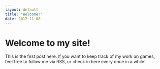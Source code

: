 ```yaml
---
layout: default
title: "Welcome!"
date: 2017-11-08
---
```


# Welcome to my site!

This is the first post here. If you want to keep track of my work on games,
feel free to follow me via RSS, or check in here every once in a while!
